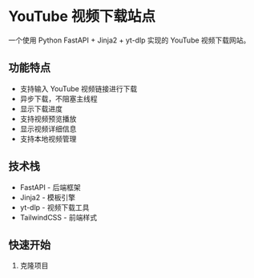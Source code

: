 # YouTube 视频下载站点

一个使用 Python FastAPI + Jinja2 + yt-dlp 实现的 YouTube 视频下载网站。

## 功能特点

- 支持输入 YouTube 视频链接进行下载
- 异步下载，不阻塞主线程
- 显示下载进度
- 支持视频预览播放
- 显示视频详细信息
- 支持本地视频管理

## 技术栈

- FastAPI - 后端框架
- Jinja2 - 模板引擎
- yt-dlp - 视频下载工具
- TailwindCSS - 前端样式

## 快速开始

1. 克隆项目 